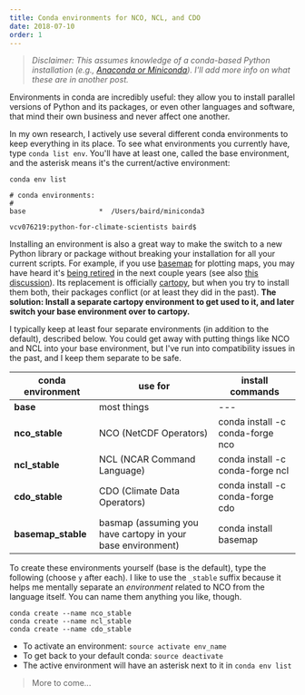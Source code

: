 ```yaml
---
title: Conda environments for NCO, NCL, and CDO
date: 2018-07-10
order: 1
---
```


> *Disclaimer:  This assumes knowledge of a conda-based Python installation (e.g., [Anaconda or Miniconda](https://conda.io/docs/index.html)).  I'll add more info on what these are in another post.*

Environments in conda are incredibly useful:  they allow you to install parallel versions of Python and its packages, or even other languages and software, that mind their own business and never affect one another.

In my own research, I actively use several different conda environments to keep everything in its place.  To see what environments you currently have, type ```conda list env```.  You'll have at least one, called the base environment, and the asterisk means it's the current/active environment:

```
conda env list

# conda environments:
#
base                  *  /Users/baird/miniconda3

vcv076219:python-for-climate-scientists baird$
```

Installing an environment is also a great way to make the switch to a new Python library or package without breaking your installation for all your current scripts.  For example, if you use [basemap][basemap-link] for plotting maps, you may have heard it's [being retired][basemap-sunset] in the next couple years (see also [this discussion][basemap-sunset-forum]).  Its replacement is officially [cartopy][cartopy-link], but when you try to install them both, their packages conflict (or at least they did in the past).  **The solution:  Install a separate cartopy environment to get used to it, and later switch your base environment over to cartopy.**

I typically keep at least four separate environments (in addition to the default), described below.  You could get away with putting things like NCO and NCL into your base environment, but I've run into compatibility issues in the past, and I keep them separate to be safe.

|conda environment  |use for      |install commands
|---                |---          |---
|**base**           |most things  |---
|**nco_stable**     |NCO (NetCDF Operators) | conda install -c conda-forge nco
|**ncl_stable**     |NCL (NCAR Command Language) | conda install -c conda-forge ncl
|**cdo_stable**     |CDO (Climate Data Operators) | conda install -c conda-forge cdo
|**basemap_stable** |basmap (assuming you have cartopy in your base environment)  | conda install basemap

To create these environments yourself (base is the default), type the following (choose ```y``` after each).  I like to use the ```_stable``` suffix because it helps me mentally separate an *environment* related to NCO from the language itself.  You can name them anything you like, though.

```
conda create --name nco_stable
conda create --name ncl_stable
conda create --name cdo_stable
```

* To activate an environment: ```source activate env_name```
* To get back to your default conda:  ```source deactivate```
* The active environment will have an asterisk next to it in ```conda env list```

> More to come...

[basemap-link]: https://matplotlib.org/basemap/
[basemap-sunset]: https://matplotlib.org/basemap/users/intro.html
[basemap-sunset-forum]: https://github.com/SciTools/cartopy/issues/920
[cartopy-link]: https://scitools.org.uk/cartopy/

